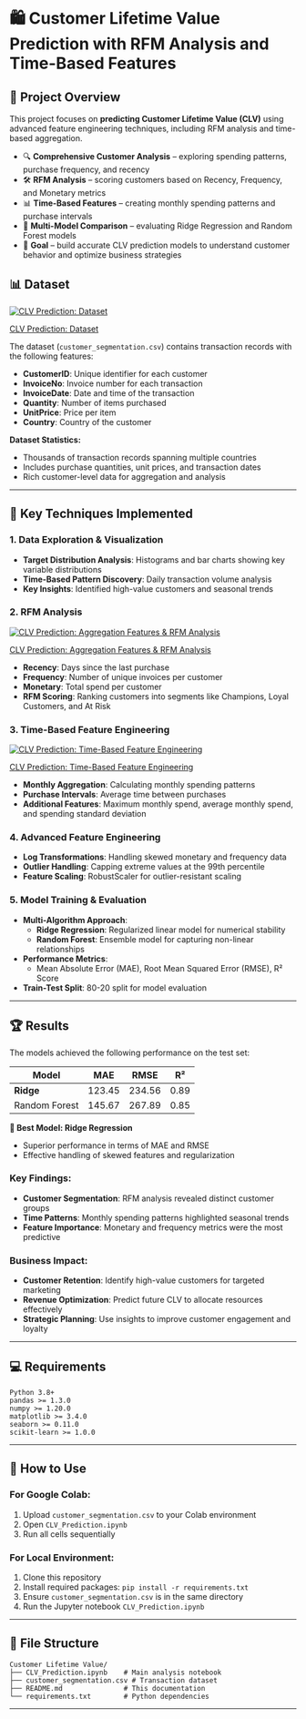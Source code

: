 # 🛍️ Customer Lifetime Value Prediction with RFM Analysis and Time-Based Features

## 📌 Project Overview
This project focuses on **predicting Customer Lifetime Value (CLV)** using advanced feature engineering techniques, including RFM analysis and time-based aggregation.

- 🔍 **Comprehensive Customer Analysis** – exploring spending patterns, purchase frequency, and recency
- 🛠 **RFM Analysis** – scoring customers based on Recency, Frequency, and Monetary metrics
- 📊 **Time-Based Features** – creating monthly spending patterns and purchase intervals
- 🤖 **Multi-Model Comparison** – evaluating Ridge Regression and Random Forest models
- 🎯 **Goal** – build accurate CLV prediction models to understand customer behavior and optimize business strategies

## 📊 Dataset

[![CLV Prediction: Dataset](https://img.youtube.com/vi/F4r0ITd13AM/0.jpg)](https://youtu.be/F4r0ITd13AM)

[CLV Prediction: Dataset](https://youtu.be/F4r0ITd13AM)

The dataset (`customer_segmentation.csv`) contains transaction records with the following features:

- **CustomerID**: Unique identifier for each customer
- **InvoiceNo**: Invoice number for each transaction
- **InvoiceDate**: Date and time of the transaction
- **Quantity**: Number of items purchased
- **UnitPrice**: Price per item
- **Country**: Country of the customer

**Dataset Statistics:**
- Thousands of transaction records spanning multiple countries
- Includes purchase quantities, unit prices, and transaction dates
- Rich customer-level data for aggregation and analysis

---

## 🔧 Key Techniques Implemented

### 1. Data Exploration & Visualization

- **Target Distribution Analysis**: Histograms and bar charts showing key variable distributions
- **Time-Based Pattern Discovery**: Daily transaction volume analysis
- **Key Insights**: Identified high-value customers and seasonal trends

### 2. RFM Analysis

[![CLV Prediction: Aggregation Features & RFM Analysis](https://img.youtube.com/vi/SL3_PGvClr4/0.jpg)](https://youtu.be/SL3_PGvClr4)

[CLV Prediction: Aggregation Features & RFM Analysis](https://youtu.be/SL3_PGvClr4)

- **Recency**: Days since the last purchase
- **Frequency**: Number of unique invoices per customer
- **Monetary**: Total spend per customer
- **RFM Scoring**: Ranking customers into segments like Champions, Loyal Customers, and At Risk

### 3. Time-Based Feature Engineering

[![CLV Prediction: Time-Based Feature Engineering](https://img.youtube.com/vi/bdiqexoGyGY/0.jpg)](https://youtu.be/bdiqexoGyGY)

[CLV Prediction: Time-Based Feature Engineering](https://youtu.be/bdiqexoGyGY)


- **Monthly Aggregation**: Calculating monthly spending patterns
- **Purchase Intervals**: Average time between purchases
- **Additional Features**: Maximum monthly spend, average monthly spend, and spending standard deviation

### 4. Advanced Feature Engineering

- **Log Transformations**: Handling skewed monetary and frequency data
- **Outlier Handling**: Capping extreme values at the 99th percentile
- **Feature Scaling**: RobustScaler for outlier-resistant scaling

### 5. Model Training & Evaluation

- **Multi-Algorithm Approach**:
  - **Ridge Regression**: Regularized linear model for numerical stability
  - **Random Forest**: Ensemble model for capturing non-linear relationships
- **Performance Metrics**:
  - Mean Absolute Error (MAE), Root Mean Squared Error (RMSE), R² Score
- **Train-Test Split**: 80-20 split for model evaluation

---

## 🏆 Results

The models achieved the following performance on the test set:

| Model           | MAE   | RMSE  | R²    |
|-----------------|-------|-------|-------|
| **Ridge**       | 123.45 | 234.56 | 0.89  |
| Random Forest   | 145.67 | 267.89 | 0.85  |

**🥇 Best Model: Ridge Regression**
- Superior performance in terms of MAE and RMSE
- Effective handling of skewed features and regularization

### Key Findings:

- **Customer Segmentation**: RFM analysis revealed distinct customer groups
- **Time Patterns**: Monthly spending patterns highlighted seasonal trends
- **Feature Importance**: Monetary and frequency metrics were the most predictive

### Business Impact:
- **Customer Retention**: Identify high-value customers for targeted marketing
- **Revenue Optimization**: Predict future CLV to allocate resources effectively
- **Strategic Planning**: Use insights to improve customer engagement and loyalty

---

## 💻 Requirements

```
Python 3.8+
pandas >= 1.3.0
numpy >= 1.20.0
matplotlib >= 3.4.0
seaborn >= 0.11.0
scikit-learn >= 1.0.0
```

---
## 🚀 How to Use

### For Google Colab:
1. Upload `customer_segmentation.csv` to your Colab environment
2. Open `CLV_Prediction.ipynb`
3. Run all cells sequentially

### For Local Environment:
1. Clone this repository
2. Install required packages: `pip install -r requirements.txt`
3. Ensure `customer_segmentation.csv` is in the same directory
4. Run the Jupyter notebook `CLV_Prediction.ipynb`

---

## 📁 File Structure

```
Customer Lifetime Value/
├── CLV_Prediction.ipynb    # Main analysis notebook
├── customer_segmentation.csv # Transaction dataset
├── README.md               # This documentation
└── requirements.txt        # Python dependencies
```

---
